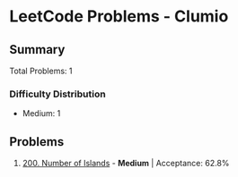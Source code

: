 # LeetCode Problems - Clumio

## Summary
Total Problems: 1

### Difficulty Distribution

- Medium: 1

## Problems

1. [200. Number of Islands](https://leetcode.com/problems/number-of-islands/) - **Medium** | Acceptance: 62.8%